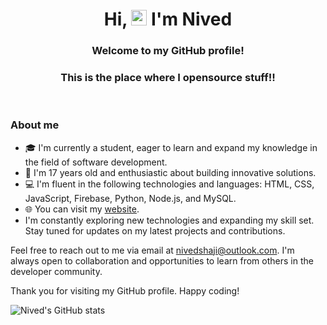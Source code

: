 <h1 align="center">Hi, <img src="https://media.giphy.com/media/hvRJCLFzcasrR4ia7z/giphy.gif" width="25px"> I'm Nived</h1>
<h3 align="center">Welcome to my GitHub profile!</h3>
<h3 align="center">This is the place where I opensource stuff!!</h3>

<!--<p align="left"> <a href="https://github.com/ryo-ma/github-profile-trophy"><img src="https://github-profile-trophy.vercel.app/?username=nived-dev" alt="nived-dev" /></a> </p>-->
<!--<h3 align="center">Here you will find a collection of my projects, contributions, and various other endeavors in the world of coding. Feel free to explore and get a glimpse into my coding journey.</h3>-->

<br>

### About me

- 🎓 I'm currently a student, eager to learn and expand my knowledge in the field of software development.
- 🌟 I'm 17 years old and enthusiastic about building innovative solutions.
- 💻 I'm fluent in the following technologies and languages: HTML, CSS, JavaScript, Firebase, Python, Node.js, and MySQL.
- 🌐 You can visit my [website](https://nivet2006.vercel.app).
- I'm constantly exploring new technologies and expanding my skill set. Stay tuned for updates on my latest projects and contributions.


Feel free to reach out to me via email at nivedshaji@outlook.com. I'm always open to collaboration and opportunities to learn from others in the developer community.

Thank you for visiting my GitHub profile. Happy coding!


<!--- 💻 Visit my <a href="https://nivet2006.vercel.app/">Portfolio</a>-->

<!-- ### Blogs posts:-->
<!-- BLOG-POST-LIST:START -->

<!-- BLOG-POST-LIST:END -->
<!--
<h3 align="left">Connect with me:</h3>
<p align="left">
<a href="https://dev.to/minds0987" target="blank"><img align="center" src="https://cdn.jsdelivr.net/npm/simple-icons@3.0.1/icons/dev-dot-to.svg" alt="minds0987" height="30" width="40" /></a>
</p>
-->
<!--
<h3 align="left">Languages and Tools:</h3>
<p align="left"> <a href="https://www.w3schools.com/css/" target="_blank"> <img src="https://raw.githubusercontent.com/devicons/devicon/master/icons/css3/css3-original-wordmark.svg" alt="css3" width="40" height="40"/> </a> <a href="https://expressjs.com" target="_blank"> <img src="https://raw.githubusercontent.com/devicons/devicon/master/icons/express/express-original-wordmark.svg" alt="express" width="40" height="40"/> </a> <a href="https://firebase.google.com/" target="_blank"> <img src="https://www.vectorlogo.zone/logos/firebase/firebase-icon.svg" alt="firebase" width="40" height="40"/> </a> <a href="https://git-scm.com/" target="_blank"> <img src="https://www.vectorlogo.zone/logos/git-scm/git-scm-icon.svg" alt="git" width="40" height="40"/> </a> <a href="https://www.w3.org/html/" target="_blank"> <img src="https://raw.githubusercontent.com/devicons/devicon/master/icons/html5/html5-original-wordmark.svg" alt="html5" width="40" height="40"/> </a> <a href="https://www.java.com" target="_blank"> <img src="https://raw.githubusercontent.com/devicons/devicon/master/icons/java/java-original.svg" alt="java" width="40" height="40"/> </a> <a href="https://developer.mozilla.org/en-US/docs/Web/JavaScript" target="_blank"> <img src="https://raw.githubusercontent.com/devicons/devicon/master/icons/javascript/javascript-original.svg" alt="javascript" width="40" height="40"/> </a> <a href="https://kotlinlang.org" target="_blank"> <img src="https://www.vectorlogo.zone/logos/kotlinlang/kotlinlang-icon.svg" alt="kotlin" width="40" height="40"/> </a> <a href="https://www.mysql.com/" target="_blank"> <img src="https://raw.githubusercontent.com/devicons/devicon/master/icons/mysql/mysql-original-wordmark.svg" alt="mysql" width="40" height="40"/> </a> <a href="https://nodejs.org" target="_blank"> <img src="https://raw.githubusercontent.com/devicons/devicon/master/icons/nodejs/nodejs-original-wordmark.svg" alt="nodejs" width="40" height="40"/> </a> <a href="https://www.php.net" target="_blank"> <img src="https://raw.githubusercontent.com/devicons/devicon/master/icons/php/php-original.svg" alt="php" width="40" height="40"/> </a> <a href="https://www.python.org" target="_blank"> <img src="https://raw.githubusercontent.com/devicons/devicon/master/icons/python/python-original.svg" alt="python" width="40" height="40"/> </a> <a href="https://www.typescriptlang.org/" target="_blank"> <img src="https://raw.githubusercontent.com/devicons/devicon/master/icons/typescript/typescript-original.svg" alt="typescript" width="40" height="40"/> </a> </p>-->


![Nived's GitHub stats](https://github-readme-stats.vercel.app/api?username=nivet2006&show_icons=true&count_private=true&theme=transparent)

<!--<p><c><img align="left" src="https://github-readme-stats.vercel.app/api/top-langs?username=Nivet2006&show_icons=true&locale=en&layout=compact" alt="Nivet2006" /></c></p>
-->
<!--<p><c>&nbsp;<img align="center" src="https://github-readme-stats.vercel.app/api?username=Nivet2006&show_icons=true&theme=dracula&cache_seconds=100&locale=en" alt="Nivet2006" /></p></c>-->

<!---
nived-dev/nived-dev is a ✨ special ✨ repository because its `README.md` (this file) appears on your GitHub profile.
You can click the Preview link to take a look at your changes.
--->

